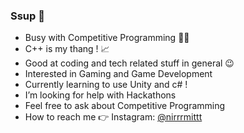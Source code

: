 ### Ssup 🥱
  
 - Busy with Competitive Programming 🧑‍💻
 -  C++ is my thang ! 📈
 - Good at coding and tech related stuff in general 😉
 - Interested in Gaming and Game Development
 - Currently learning to use Unity and c# !
 - I’m looking for help with Hackathons
 - Feel free to ask about Competitive Programming 
 - How to reach me 👉 Instagram: [@nirrrmittt](https://www.instagram.com/nirrrmittt/)
                      
